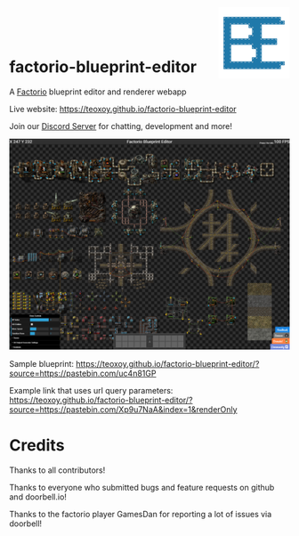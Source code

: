 <img src="./logo.svg" width="128" align="right">

<br/>
<br/>
<br/>

# factorio-blueprint-editor

A [Factorio](https://www.factorio.com) blueprint editor and renderer webapp

Live website: https://teoxoy.github.io/factorio-blueprint-editor

Join our [Discord Server](https://discord.gg/c5eXyBU) for chatting, development and more!

![Preview](./preview.png)

Sample blueprint: https://teoxoy.github.io/factorio-blueprint-editor/?source=https://pastebin.com/uc4n81GP

Example link that uses url query parameters: https://teoxoy.github.io/factorio-blueprint-editor/?source=https://pastebin.com/Xp9u7NaA&index=1&renderOnly

# Credits

Thanks to all contributors!

Thanks to everyone who submitted bugs and feature requests on github and doorbell.io!

Thanks to the factorio player GamesDan for reporting a lot of issues via doorbell!
